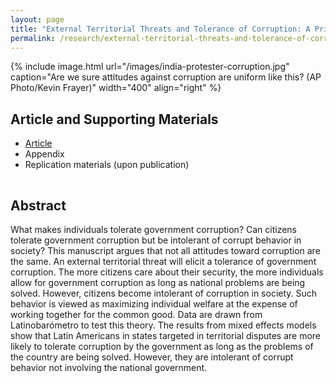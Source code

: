 ```yaml
---
layout: page
title: "External Territorial Threats and Tolerance of Corruption: A Private/Government Distinction"
permalink: /research/external-territorial-threats-and-tolerance-of-corruption-a-privategovernment-distinction/
---
```


{% include image.html url="/images/india-protester-corruption.jpg" caption="Are we sure attitudes against corruption are uniform like this? (AP Photo/Kevin Frayer)" width="400" align="right" %}

## Article and Supporting Materials

- [Article](https://www.dropbox.com/s/m3pqvejwy7yev2g/tolerance-corruption.pdf?dl=0)
- Appendix
- Replication materials (upon publication) 

<hr style="clear:both;visibility: hidden;" />  

## Abstract

What makes individuals tolerate government corruption? Can citizens tolerate government corruption but be intolerant of corrupt behavior in society? This manuscript argues that not all attitudes toward corruption are the same. An external territorial threat will elicit a tolerance of government corruption. The more citizens care about their security, the more individuals allow for government corruption as long as national problems are being solved. However, citizens become intolerant of corruption in society. Such behavior is viewed as maximizing individual welfare at the expense of working together for the common good. Data are drawn from Latinobarómetro to test this theory. The results from mixed effects models show that Latin Americans in states targeted in territorial disputes are more likely to tolerate corruption by the government as long as the problems of the country are being solved. However, they are intolerant of corrupt behavior not involving the national government.
